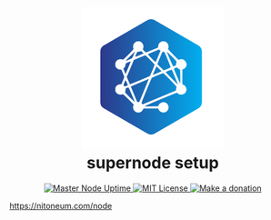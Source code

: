 <h1 align="center">
  <br>
  <a href="https://nitoneum.com"><img src="NiTNode.png" alt="nitoneum node" width="250"></a>
  <br>
  supernode setup
  <br>
</h1>
<p align="center">
<a href="https://nitoneum.com/">
  <img alt="Master Node Uptime" title="Master Node Uptime" src="https://img.shields.io/uptimerobot/ratio/7/m788016512-c588ac46f17e954369b914ca">
</a>
<a href="https://github.com/nitoneum/core/blob/main/COPYING">
  <img alt="MIT License" title="MIT License" src="https://img.shields.io/github/license/nitoneum/core">
</a>
<a href="https://github.com/nitoneum/donations#readme">
  <img alt="Make a donation" title="Make a donation" src="https://img.shields.io/badge/%24-donate-orange">
</a>
</p>

https://nitoneum.com/node
